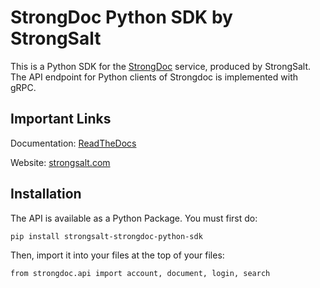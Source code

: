 # StrongDoc Python SDK by StrongSalt
This is a Python SDK for the [StrongDoc](https://api.strongsalt.com "Strongdoc API") service, produced by StrongSalt. The API endpoint for Python clients of Strongdoc is implemented with gRPC.

## Important Links

Documentation: [ReadTheDocs](https://strongdoc-python-sdk.readthedocs.io/en/latest/)

Website: [strongsalt.com](https://www.strongsalt.com "Strongsalt website")

## Installation

The API is available as a Python Package. You must first do:

`pip install strongsalt-strongdoc-python-sdk`

Then, import it into your files at the top of your files:

```
from strongdoc.api import account, document, login, search
```
